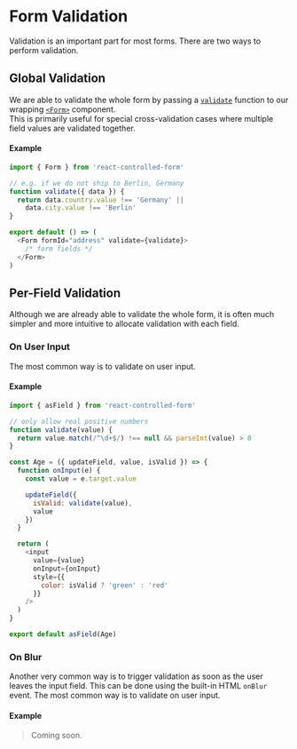 # Form Validation

Validation is an important part for most forms. There are two ways to perform validation.

## Global Validation
We are able to validate the whole form by passing a [`validate`](../api/Form.md#props) function to our wrapping [`<Form>`](../api/Form.md) component.<br>
This is primarily useful for special cross-validation cases where multiple field values are validated together.


#### Example
```javascript
import { Form } from 'react-controlled-form'

// e.g. if we do not ship to Berlin, Germany
function validate({ data }) {
  return data.country.value !== 'Germany' ||
    data.city.value !== 'Berlin'
}

export default () => (
  <Form formId="address" validate={validate}>
    /* form fields */
  </Form>
)
```

## Per-Field Validation
Although we are already able to validate the whole form, it is often much simpler and more intuitive to allocate validation with each field.<br>

### On User Input
The most common way is to validate on user input.

#### Example
```javascript
import { asField } from 'react-controlled-form'

// only allow real positive numbers
function validate(value) {
  return value.match(/^\d+$/) !== null && parseInt(value) > 0
}

const Age = ({ updateField, value, isValid }) => {
  function onInput(e) {
    const value = e.target.value

    updateField({
      isValid: validate(value),
      value
    })
  }

  return (
    <input
      value={value}
      onInput={onInput}
      style={{
        color: isValid ? 'green' : 'red'
      }}
    />
  )
}

export default asField(Age)
```

### On Blur
Another very common way is to trigger validation as soon as the user leaves the input field. This can be done using the built-in HTML `onBlur` event.
The most common way is to validate on user input.

#### Example
> Coming soon.
